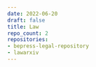 ```yaml
---
date: 2022-06-20
draft: false
title: Law
repo_count: 2
repositories:
- bepress-legal-repository
- lawarxiv
---
```



